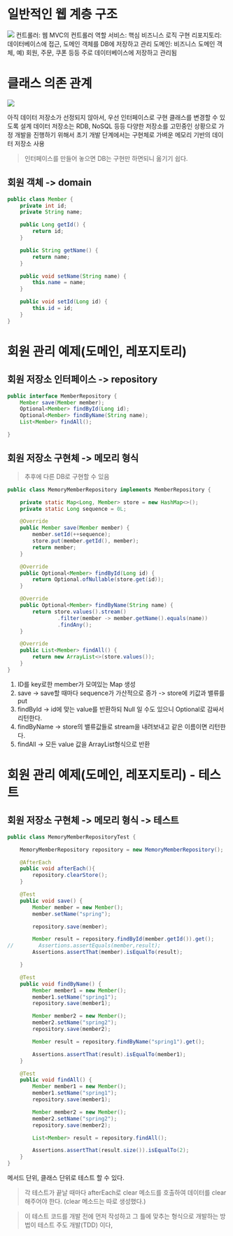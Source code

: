 # 일반적인 웹 계층 구조

![](https://velog.velcdn.com/images/jckim22/post/3a5dc98b-a6ad-4260-970c-1bc08ef1c2fd/image.png)
컨트롤러: 웹 MVC의 컨트롤러 역할
서비스: 핵심 비즈니스 로직 구현
리포지토리: 데이터베이스에 접근, 도메인 객체를 DB에 저장하고 관리
도메인: 비즈니스 도메인 객체, 예) 회원, 주문, 쿠폰 등등 주로 데이터베이스에 저장하고 관리됨

# 클래스 의존 관계

![](https://velog.velcdn.com/images/jckim22/post/e114264b-1dab-4165-a66b-362e67a3ce48/image.png)

아직 데이터 저장소가 선정되지 않아서, 우선 인터페이스로 구현 클래스를 변경할 수 있도록 설계 데이터 저장소는 RDB, NoSQL 등등 다양한 저장소를 고민중인 상황으로 가정
개발을 진행하기 위해서 초기 개발 단계에서는 구현체로 가벼운 메모리 기반의 데이터 저장소 사용

> 인터페이스를 만들어 놓으면 DB는 구현만 하면되니 옮기기 쉽다.


## 회원 객체 -> domain

```java
public class Member {
    private int id;
    private String name;

    public Long getId() {
        return id;
    }

    public String getName() {
        return name;
    }

    public void setName(String name) {
        this.name = name;
    }

    public void setId(Long id) {
        this.id = id;
    }
}
```

# 회원 관리 예제(도메인, 레포지토리)

## 회원 저장소 인터페이스 -> repository

```java
public interface MemberRepository {
    Member save(Member member);
    Optional<Member> findById(Long id);
    Optional<Member> findByName(String name);
    List<Member> findAll();

}

```
## 회원 저장소 구현체 -> 메모리 형식

>추후에 다른 DB로 구현할 수 있음

```java
public class MemoryMemberRepository implements MemberRepository {

    private static Map<Long, Member> store = new HashMap<>();
    private static Long sequence = 0L;

    @Override
    public Member save(Member member) {
        member.setId(++sequence);
        store.put(member.getId(), member);
        return member;
    }

    @Override
    public Optional<Member> findById(Long id) {
        return Optional.ofNullable(store.get(id));
    }

    @Override
    public Optional<Member> findByName(String name) {
        return store.values().stream()
                .filter(member -> member.getName().equals(name))
                .findAny();
    }

    @Override
    public List<Member> findAll() {
        return new ArrayList<>(store.values());
    }
}
```

1. ID를 key로한 member가 모여있는 Map 생성
2. save
-> save할 때마다 sequence가 가산적으로 증가
-> store에 키값과 밸류를 put
3. findById
-> id에 맞는 value를 반환하되 Null 일 수도 있으니 Optional로 감싸서 리턴한다.
4. findByName
-> store의 밸류값들로 stream을 내려보내고 같은 이름이면 리턴한다.
5. findAll
-> 모든 value 값을 ArrayList형식으로 반환

# 회원 관리 예제(도메인, 레포지토리) - 테스트


## 회원 저장소 구현체 -> 메모리 형식 -> 테스트

```java
public class MemoryMemberRepositoryTest {

    MemoryMemberRepository repository = new MemoryMemberRepository();

    @AfterEach
    public void afterEach(){
        repository.clearStore();
    }

    @Test
    public void save() {
        Member member = new Member();
        member.setName("spring");

        repository.save(member);

        Member result = repository.findById(member.getId()).get();
//        Assertions.assertEquals(member,result);
        Assertions.assertThat(member).isEqualTo(result);

    }

    @Test
    public void findByName() {
        Member member1 = new Member();
        member1.setName("spring1");
        repository.save(member1);

        Member member2 = new Member();
        member2.setName("spring2");
        repository.save(member2);

        Member result = repository.findByName("spring1").get();

        Assertions.assertThat(result).isEqualTo(member1);
    }

    @Test
    public void findAll() {
        Member member1 = new Member();
        member1.setName("spring1");
        repository.save(member1);

        Member member2 = new Member();
        member2.setName("spring2");
        repository.save(member2);

        List<Member> result = repository.findAll();

        Assertions.assertThat(result.size()).isEqualTo(2);
    }
}
```
메서드 단위, 클래스 단위로 테스트 할 수 있다.

>각 테스트가 끝날 때마다 afterEach로 clear 메소드를 호출하여 데이터를 clear 해주어야 한다. (clear 메소드는 따로 생성했다.)

>이 테스트 코드를 개발 전에 먼저 작성하고 그 틀에 맞추는 형식으로 개발하는 방법이 테스트 주도 개발(TDD) 이다,


